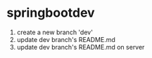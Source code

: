 # springbootdev

1. create a new branch 'dev'
2. update dev branch's README.md
3. update dev branch's README.md on server
